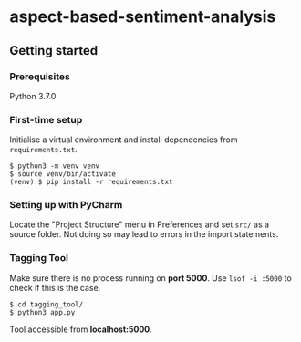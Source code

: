 # aspect-based-sentiment-analysis

## Getting started

### Prerequisites
Python 3.7.0

### First-time setup
Initialise a virtual environment and install dependencies from `requirements.txt`.
```
$ python3 -m venv venv
$ source venv/bin/activate
(venv) $ pip install -r requirements.txt 
```

### Setting up with PyCharm
Locate the "Project Structure" menu in Preferences and set `src/` as a source folder.
Not doing so may lead to errors in the import statements.

### Tagging Tool
Make sure there is no process running on **port 5000**. Use `lsof -i :5000` to check if this is the case.

```
$ cd tagging_tool/
$ python3 app.py
```
Tool accessible from **localhost:5000**.